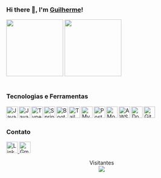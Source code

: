 ### Hi there 👋, I'm [Guilherme](https://www.linkedin.com/in/guilhermee-santos/)!
 
<div>
  <img height="150em" src="https://github-readme-stats.vercel.app/api/top-langs/?username=GuilhermexL&layout=compact&langs_count=7&theme=dracula"/> 
  <img height="150em" src="https://github-readme-stats.vercel.app/api?username=GuilhermexL&show_icons=true&theme=dracula&include_all_commits=true&count_private=true"/>
</div>

<br>

### Tecnologias e Ferramentas

<p align="left">

  <img align="left" width="30px" title="Java" alt="Java" src="https://cdn.jsdelivr.net/gh/devicons/devicon@latest/icons/java/java-original.svg" />
  <img align="left" width="30px" title="Javascript" alt="Javascript" src="https://cdn.jsdelivr.net/gh/devicons/devicon@latest/icons/javascript/javascript-original.svg" />
  <img align="left" width="30px" title="Typescript" alt="Typescript" src="https://cdn.jsdelivr.net/gh/devicons/devicon@latest/icons/typescript/typescript-original.svg" />
  <img align="left" width="30px" title="Springboot" alt="Springboot" src="https://cdn.jsdelivr.net/gh/devicons/devicon@latest/icons/spring/spring-original.svg" />
  <img align="left" width="30px" title="Bootstrap" alt="Bootstrap" src="https://cdn.jsdelivr.net/gh/devicons/devicon@latest/icons/bootstrap/bootstrap-original.svg" />
  <img align="left" width="30px" title="Tailwind" alt="Tailwind" src="https://cdn.jsdelivr.net/gh/devicons/devicon@latest/icons/tailwindcss/tailwindcss-original.svg" />
  <img align="left" width="30px" title="MySQL" alt="MySQL" src="https://cdn.jsdelivr.net/gh/devicons/devicon@latest/icons/mysql/mysql-original-wordmark.svg" />
  <img align="left" width="30px" title="PostgeSQL" alt="PostgeSQL" src="https://cdn.jsdelivr.net/gh/devicons/devicon@latest/icons/postgresql/postgresql-original.svg" />
  <img align="left" width="30px" title="MongoDB" alt="MongoDB" src="https://cdn.jsdelivr.net/gh/devicons/devicon@latest/icons/mongodb/mongodb-original-wordmark.svg" />
  <img align="left" width="30px" title="AWS" alt="AWS" src="https://cdn.jsdelivr.net/gh/devicons/devicon@latest/icons/amazonwebservices/amazonwebservices-plain-wordmark.svg" />
  <img align="left" width="30px" title="Docker" alt="Docker" src="https://cdn.jsdelivr.net/gh/devicons/devicon@latest/icons/docker/docker-original.svg" />
  <img align="left" width="30px" title="Git" alt="Git" src="https://cdn.jsdelivr.net/gh/devicons/devicon@latest/icons/git/git-plain.svg" />
  
</p>

<br>
<br>

### Contato

<div align="left">
    <a href="https://www.linkedin.com/in/guilhermee-santos/" target="_blank">
      <img src="https://raw.githubusercontent.com/maurodesouza/profile-readme-generator/master/src/assets/icons/social/linkedin/default.svg" width="30px" alt="Linkedin" />
    </a>
    <a href="mailto:contato@guilhermesantosmj" target="_blank">
      <img src="https://raw.githubusercontent.com/maurodesouza/profile-readme-generator/master/src/assets/icons/social/gmail/default.svg" width="30px" alt="Gmail" />
    </a>
</div>

<p align="center"> 
  Visitantes<br>
  <img src="https://profile-counter.glitch.me/guilhermexL/count.svg" />
</p>